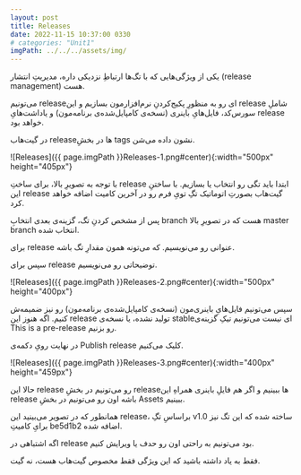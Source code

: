 ```yaml
---
layout: post
title: Releases
date: 2022-11-15 10:37:00 0330
# categories: "Unit1"
imgPath: ../../../assets/img/
---
```


یکی از ویژگی‌هایی که با تگ‌ها ارتباطِ نزدیکی داره، مدیریتِ انتشار (release management) هست. 

می‌تونیم releaseای رو به منظورِ پکیج‌کردنِ نرم‌افزارمون بسازیم و این release شاملِ سورس‌کد، فایل‌هایِ باینری  (نسخه‌ی کامپایل‌شده‌ی بر‌نامه‌مون) و یاداشت‌هایِ release خواهد بود.

در گیت‌هاب releaseها در بخشِ tags نشون داده می‌شن.

![Releases]({{ page.imgPath }}Releases-1.png#center){:width="500px" height="405px"}


با توجه به تصویرِ بالا، برای ساختِ release ابتدا باید تگی رو انتخاب یا بسازیم. با ساختنِ این release گیت‌هاب بصورتِ اتوماتیک تگِ تویِ فرم رو در آخرین کامیت اضافه خواهد کرد. 

پس از مشخص کردنِ تگ، گزینه‌ی بعدی انتخابِ branch هست که در تصویرِ بالا master branch انتخاب شده. 

برای release عنوانی رو می‌نویسیم. که می‌تونه همون مقدارِ تگ باشه. 

سپس برای release توضیحاتی رو می‌نویسیم.

![Releases]({{ page.imgPath }}Releases-2.png#center){:width="500px" height="400px"}

سپس می‌تونیم فایل‌هایِ باینری‌مون (نسخه‌ی کامپایل‌شده‌ی برنامه‌مون) رو نیز ضمیمه‌ش کنیم. اگه هنوز این release تولید نشده، یا نسخه‌ی stableای نیست می‌تونیم تیکِ گزینه‌ی This is a pre-release رو بزنیم.

در نهایت رویِ دکمه‌ی Publish release کلیک می‌کنیم.

![Releases]({{ page.imgPath }}Releases-3.png#center){:width="400px" height="459px"}

حالا این release رو می‌تونیم در بخش‌ِ releaseها ببینیم و اگر هم فایلِ باینری همراهِ این release باشه اون رو می‌تونیم در بخشِ Assets ببینیم. 

همانطور که در تصویر می‌بینید این release، براساسِ تگِ v1.0 ساخته شده که این تگ نیز برایِ کامیتِ‌ be5d1b2 اضافه شده. 

اگه اشتباهی در release بود می‌تونیم به راحتی اون رو حدف یا ویرایش کنیم. 

فقط به یاد داشته باشید که این ویژگی فقط مخصوص گیت‌هاب هست، نه گیت.